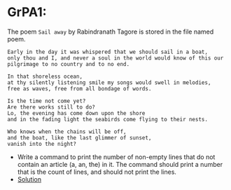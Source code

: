 # GrPA1:

The poem `Sail away` by Rabindranath Tagore is stored in the file named poem.
````
Early in the day it was whispered that we should sail in a boat,
only thou and I, and never a soul in the world would know of this our
pilgrimage to no country and to no end.

In that shoreless ocean,
at thy silently listening smile my songs would swell in melodies,
free as waves, free from all bondage of words.

Is the time not come yet?
Are there works still to do?
Lo, the evening has come down upon the shore
and in the fading light the seabirds come flying to their nests.

Who knows when the chains will be off,
and the boat, like the last glimmer of sunset,
vanish into the night?
````
* Write a command to print the number of non-empty lines that do not contain an article (a, an, the) in it. The command should print a number that is the count of lines, and should not print the lines.
* [Solution]()
